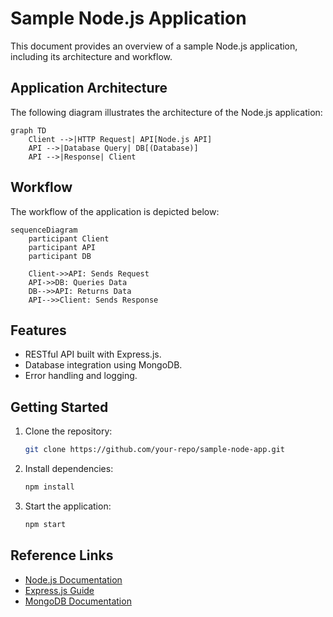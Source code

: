 # Sample Node.js Application

This document provides an overview of a sample Node.js application, including its architecture and workflow.

## Application Architecture

The following diagram illustrates the architecture of the Node.js application:

```mermaid
graph TD
    Client -->|HTTP Request| API[Node.js API]
    API -->|Database Query| DB[(Database)]
    API -->|Response| Client
```

## Workflow

The workflow of the application is depicted below:

```mermaid
sequenceDiagram
    participant Client
    participant API
    participant DB

    Client->>API: Sends Request
    API->>DB: Queries Data
    DB-->>API: Returns Data
    API-->>Client: Sends Response
```

## Features

- RESTful API built with Express.js.
- Database integration using MongoDB.
- Error handling and logging.

## Getting Started

1. Clone the repository:
   ```bash
   git clone https://github.com/your-repo/sample-node-app.git
   ```
2. Install dependencies:
   ```bash
   npm install
   ```
3. Start the application:
   ```bash
   npm start
   ```

## Reference Links

- [Node.js Documentation](https://nodejs.org/en/docs/)
- [Express.js Guide](https://expressjs.com/)
- [MongoDB Documentation](https://www.mongodb.com/docs/)

